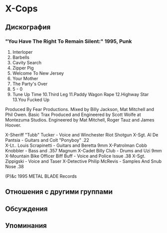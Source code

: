 # X-Cops



## Дискография

### "You Have The Right To Remain Silent:" 1995, Punk

1.  Interloper
2.  Barbells
3.  Cavity Search
4.  Zipper Pig
5.  Welcome To New Jersey
6.  Your Mother
7.  The Party's Over
8.  5 - 0
9.  Tune Up Time
10.Third Leg
11.Paddy Wagon Rape
12.Highway Star
13.You Fucked Up

Produced By Fear Productions.
Mixed by Billy Jackson, Mat Mitchell and Phil Owen.
Basic Trax Produced and Engineered by Scott Wolfe at Montezuma Studios.
Engineered by Mat Mitchell, Roger Tauz and James Hoover.

X-Sheriff  "Tubb" Tucker - Voice and Winchester Riot Shotgun
X-Sgt. Al De Pantsia - Guitars and Colt "Ponyboy" .22   
X-Lt.. Louis Scrapinetti - Guitars and Beretta 9mm
X-Patrolman Cobb Knobbler - Bass and .357 Magnum
X-Cadet Billy Club - Drums and Uzi 9mm
X-Mountain Bike Officer Biff Buff - Voice and Police Issue .38
X-Sgt. Zippigski - Voice and Taser
X-Detective Philip McRevis - Samples And Snub Nose .38

(P)&c 1995 METAL BLADE Records


## Отношения с другими группами


## Обсуждения


## Упоминания

